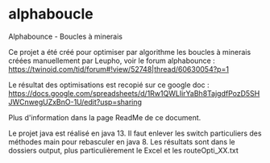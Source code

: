 # alphaboucle
Alphabounce - Boucles à minerais

Ce projet a été créé pour optimiser par algorithme les boucles à minerais créées manuellement par Leupho, voir le forum alphabounce :
https://twinoid.com/tid/forum#!view/52748|thread/60630054?p=1

Le résultat des optimisations est recopié sur ce google doc :
https://docs.google.com/spreadsheets/d/1Rw1QWLIirYaBh8TajgdfPozD5SHJWCnwegUZxBnO-1U/edit?usp=sharing

Plus d'information dans la page ReadMe de ce document.

Le projet java est réalisé en java 13. Il faut enlever les switch particuliers des méthodes main pour rebasculer en java 8.
Les résultats sont dans le dossiers output, plus particulièrement le Excel et les routeOpti_XX.txt
